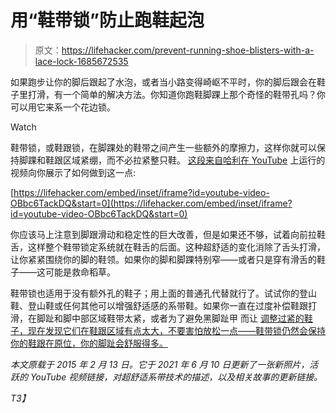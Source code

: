 # 用“鞋带锁”防止跑鞋起泡

> 原文：<https://lifehacker.com/prevent-running-shoe-blisters-with-a-lace-lock-1685672535>

如果跑步让你的脚后跟起了水泡，或者当小路变得崎岖不平时，你的脚后跟会在鞋子里打滑，有一个简单的解决方法。你知道你跑鞋脚踝上那个奇怪的鞋带孔吗？你可以用它来系一个花边锁。

Watch

鞋带锁，或鞋跟锁，在脚踝处的鞋带之间产生一些额外的摩擦力，这样你就可以保持脚踝和鞋跟区域紧绷，而不必拉紧整只鞋。 [这段来自哈利在 YouTube](https://www.youtube.com/watch?v=OBbc6TackDQ) 上运行的视频向你展示了如何做到这一点:

 [https://lifehacker.com/embed/inset/iframe?id=youtube-video-OBbc6TackDQ&start=0](https://lifehacker.com/embed/inset/iframe?id=youtube-video-OBbc6TackDQ&start=0) 

你应该马上注意到脚跟滑动和稳定性的巨大改善，但是如果还不够，试着向前拉鞋舌，这样整个鞋带锁定系统就在鞋舌的后面。这种超舒适的变化消除了舌头打滑，让你紧紧围绕你的脚的鞋领。如果你的脚和脚踝特别窄——或者只是穿有滑舌的鞋子——这可能是救命稻草。

鞋带锁也适用于没有额外孔的鞋子；用上面的普通孔代替就行了。试试你的登山鞋、登山鞋或任何其他可以增强舒适感的系带鞋。如果你一直在过度补偿鞋跟打滑，在脚趾和脚中部区域鞋带太紧，或者为了避免黑脚趾甲 而让 [调整过紧的鞋子，现在发现它们在鞋跟区域有点太大，不要害怕放松一点——鞋带锁仍然会保持你的鞋跟在原位，你的脚趾会舒服得多。](https://lifehacker.com/what-to-do-when-running-gives-you-black-toenails-1846812018)

*本文原载于 2015 年 2 月 13 日。它于 2021 年 6 月 10 日更新了一张新照片，活跃的 YouTube 视频链接，对超舒适系带技术的描述，以及相关故事的更新链接。*

 *T3】*